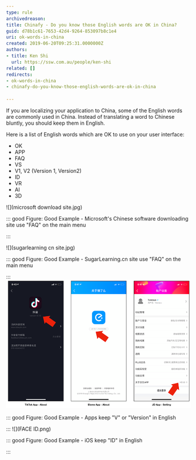 ```yaml
---
type: rule
archivedreason: 
title: Chinafy - Do you know those English words are OK in China?
guid: d78b1c61-7653-42d4-9264-853097b8c1e4
uri: ok-words-in-china
created: 2019-06-20T09:25:31.0000000Z
authors:
- title: Ken Shi
  url: https://ssw.com.au/people/ken-shi
related: []
redirects:
- ok-words-in-china
- chinafy-do-you-know-those-english-words-are-ok-in-china

---
```


If you are localizing your application to China, some of the English words are commonly used in China. Instead of translating a word to Chinese bluntly, you should keep them in English.

<!--endintro-->

Here is a list of English words which are OK to use on your user interface:

* OK
* APP
* FAQ
* VS
* V1, V2 (Version 1, Version2)
* ID
* VR
* AI
* 3D

![](microsoft download site.jpg)

::: good
Figure: Good Example - Microsoft's Chinese software downloading site use "FAQ" on the main menu

:::


![](sugarlearning cn site.jpg)

::: good
Figure: Good Example - SugarLearning.cn site use "FAQ" on the main menu

:::
![](versionok.png)

::: good
Figure: Good Example - Apps keep "V" or "Version" in English

:::
![](FACE ID.png)

::: good
Figure: Good Example - iOS keep "ID" in English

:::
